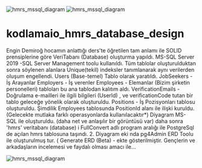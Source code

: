 ![hmrs_mssql_diagram](https://user-images.githubusercontent.com/73183005/117718833-52389880-b1e5-11eb-8948-fe0668ff1782.PNG)
![hmrs_mssql_diagram](https://user-images.githubusercontent.com/73183005/117718853-59f83d00-b1e5-11eb-9491-9cb89ca3c49b.PNG)
# kodlamaio_hmrs_database_design
Engin Demiroğ hocamın anlattığı ders'te öğretilen tam anlamı ile SOLID prensiplerine göre VeriTabanı (Database) oluşturma yapıldı. 
MS-SQL Server 2019 -SQL Server Management toolu kullanıldı. 
Tüm tablolar oluşturulduktan sonra söylenen alanlara Unique(tekil) indeksler tanımlanarak  aynı verilerden oluşum engellendi.
Users  (Base-temel) Tablo olarak yaratıldı.
JobSeekers - İş Arayanlar 
Employers   - İş verenler
Employees  - Elemanlar (Bizim şirketin personelleri) tabloları bu ana tablodan kalıtım aldı.
VerificationEmails - Doğrulama e-mailleri ile ilgili bilgileri  (UserId) , ve verificationCode tutan bir tablo geleceğe yönelik olarak oluşturuldu.
Positions -  İş Pozisyonları tablosu oluşturuldu. Şimdilik Employees tablosunda PositionId alanı ile ilişki kuruldu. (Gelecekte mutlaka farklı operasyonlarda kullanılacaktır*)
Diyagram MS-SQL ile oluşturuldu.  (daha net ve anlaşılır bir görüntüsü var)
daha sonra 'hmrs'  veritabanı (database) i    FullConvert adlı program aralığı ile 
PostgreSql  de açılan hmrs tablosuna taşındı.  2. Diyagram eki nda pg4Admin
ERD Toolu ile oluşturulmuş tur. ( Generate ERD (Beta) - ekte gösterilmiştir.
Gençlerin ve arkadaşların incelemesi ve faydalı olması amacı ile...

![hmrs_mssql_diagram](https://user-images.githubusercontent.com/73183005/117718902-6da3a380-b1e5-11eb-9f86-757799ddf453.PNG)
